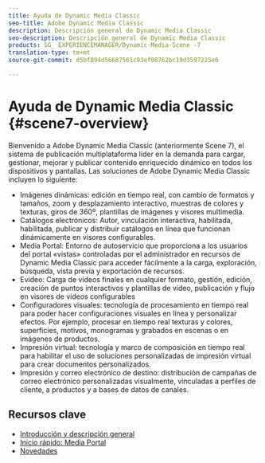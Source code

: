 ```yaml
---
title: Ayuda de Dynamic Media Classic
seo-title: Adobe Dynamic Media Classic
description: Descripción general de Dynamic Media Classic
seo-description: Descripción general de Dynamic Media Classic
products: SG_ EXPERIENCEMANAGER/Dynamic-Media-Scene -7
translation-type: tm+mt
source-git-commit: d5bf894d56687561c93ef08762bc19d3597225e6

---
```



# Ayuda de Dynamic Media Classic {#scene7-overview}

Bienvenido a Adobe Dynamic Media Classic (anteriormente Scene 7), el sistema de publicación multiplataforma líder en la demanda para cargar, gestionar, mejorar y publicar contenido enriquecido dinámico en todos los dispositivos y pantallas. Las soluciones de Adobe Dynamic Media Classic incluyen lo siguiente:

* Imágenes dinámicas: edición en tiempo real, con cambio de formatos y tamaños, zoom y desplazamiento interactivo, muestras de colores y texturas, giros de 360º, plantillas de imágenes y visores multimedia.
* Catálogos electrónicos: Autor, vinculación interactiva, habilitada, habilitada, publicar y distribuir catálogos en línea que funcionan dinámicamente en visores configurables.
* Media Portal: Entorno de autoservicio que proporciona a los usuarios del portal «vistas» controladas por el administrador en recursos de Dynamic Media Classic para acceder fácilmente a la carga, exploración, búsqueda, vista previa y exportación de recursos.
* Evideo: Carga de vídeos finales en cualquier formato, gestión, edición, creación de puntos interactivos y plantillas de vídeo, publicación y flujo en visores de vídeos configurables
* Configuradores visuales: tecnología de procesamiento en tiempo real para poder hacer configuraciones visuales en línea y personalizar efectos. Por ejemplo, procesar en tiempo real texturas y colores, superficies, motivos, monogramas y grabados en escenas o en imágenes de productos.
* Impresión virtual: tecnología y marco de composición en tiempo real para habilitar el uso de soluciones personalizadas de impresión virtual para crear documentos personalizados.
* Impresión y correo electrónico de destino: distribución de campañas de correo electrónico personalizadas visualmente, vinculadas a perfiles de cliente, a productos y a bases de datos de canales.

## Recursos clave

* [Introducción y descripción general](/help/scene7-platform-overview.md)
* [Inicio rápido: Media Portal](/help/quick-start-media-portal-administration.md)
* [Novedades](/help/whats-new.md)
